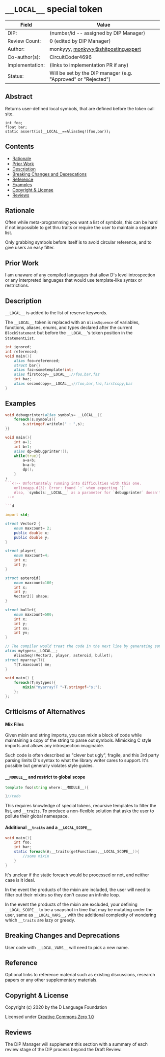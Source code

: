 # `__LOCAL__` special token

| Field           | Value                                                           |
|-----------------|-----------------------------------------------------------------|
| DIP:            | (number/id -- assigned by DIP Manager)                          |
| Review Count:   | 0 (edited by DIP Manager)                                       |
| Author:         | monkyyy, monkyyy@shitposting.expert                                    |
| Co-author(s):   | CircuitCoder4696                                    |
| Implementation: | (links to implementation PR if any)                             |
| Status:         | Will be set by the DIP manager (e.g. "Approved" or "Rejected")  |

## Abstract

Returns user-defined local symbols, that are defined before the token call site.

```
int foo;
float bar;
static assert(is(__LOCAL__==AliasSeq!(foo,bar));
```


## Contents
* [Rationale](#rationale)
* [Prior Work](#prior-work)
* [Description](#description)
* [Breaking Changes and Deprecations](#breaking-changes-and-deprecations)
* [Reference](#reference)
* [Examples](#example)
* [Copyright & License](#copyright--license)
* [Reviews](#reviews)

## Rationale

Often while meta-programming you want a list of symbols, this can be hard if not impossible to get thru traits or require the user to maintain a separate list.

Only grabbing symbols before itself is to avoid circular reference, and to give users an easy filter.

## Prior Work

I am unaware of any compiled languages that allow D's level introspection or any interpreted languages that would use template-like syntax or restrictions.

## Description

`__LOCAL__` is added to the list of reserve keywords.

The `__LOCAL__` token is replaced with an `AliasSquence` of variables, functions, aliases, enums, and types declared after the current `BlockStatement` but before the `__LOCAL__`'s token position in the `StatementList`.

```d
int ignored;
int referenced;
void main(){
    alias foo=referenced;
    struct bar{}
    alias faz=sometemplate!int;
    alias firstcopy=__LOCAL__;//foo,bar,faz
    int baz;
    alias secondcopy=__LOCAL__;//foo,bar,faz,firstcopy,baz
}
```

## Examples

```d
void debugprinter(alias symbols= __LOCAL__){
	foreach(s;symbols){
		s.stringof.writeln(" : ",s);
}}

void main(){
	int a=1;
	int b=1;
	alias dp=debugprinter!();
	while(true){
		a=a+b;
		b=a-b;
		dp();
	}
}
```<!-- Unfortunately running into difficulties with this one.  
    onlineapp.d(3): Error: found `:` when expecting `)`
    Also, `symbols:__LOCAL__` as a parameter for `debugprinter` doesn't look right to me.  
 -->

```d

import std;

struct Vector2 {
    enum maxcount= 2;
    public double x;
    public double y;
}

struct player{
	enum maxcount=4;
	int x;
	int y;
}

struct asteroid{
	enum maxcount=100;
	int x;
	int y;
	Vector2[] shape;
}

struct bullet{
	enum maxcount=500;
	int x;
	int y;
	int xv;
	int yv;
}

// The compiler would treat the code in the next line by generating something like alias `AliasSeq!(`{local variables listed in an alias-sequence}`)`.  
alias mytypes=__LOCAL__;
    AliasSeq!(Vector2, player, asteroid, bullet);
struct myarray(T){
	T[T.maxcount] me;
}

void main() {
    foreach(T;mytypes){
	    mixin("myarray!T "~T.stringof~"s;");
    };
};

```


## Criticisms of Alternatives

#### Mix Files

Given mixin and string imports, you can mixin a block of code while maintaining a copy of the string to parse out symbols. Mimicking C style imports and allows any introspection imaginable.

Such code is often described as "clever but ugly", fragile, and this 3rd party parsing limits D's syntax to what the library writer cares to support. It's possible but generally violates style guides.

#### `__MODULE__` and restrict to global scope

```d
template foo(string where:__MODULE__){

}//todo
```

This requires knowledge of special tokens, recursive templates to filter the list, and `__traits`. To produce a non-flexible solution that asks the user to pollute their global namespace.

#### Additional `__traits` and a `__LOCAL_SCOPE__`

```d
void main(){
    int foo;
    int bar;
    static foreach(A;__traits(getFunctions,__LOCAL_SCOPE__)){
        //some mixin
    }
}
```

It's unclear if the static foreach would be processed or not, and neither case is it ideal.

In the event the products of the mixin are included, the user will need to filter out their mixins so they don't cause an infinite loop.

In the event the products of the mixin are excluded, your defining `__LOCAL_SCOPE__` to be a snapshot in time that may be mutating under the user, same as `__LOCAL_VARS__`, with the additional complexity of wondering which `__traits` are lazy or greedy.


## Breaking Changes and Deprecations

User code with `__LOCAL_VARS__` will need to pick a new name.  

## Reference
Optional links to reference material such as existing discussions, research papers
or any other supplementary materials.

## Copyright & License
Copyright (c) 2020 by the D Language Foundation

Licensed under [Creative Commons Zero 1.0](https://creativecommons.org/publicdomain/zero/1.0/legalcode.txt)

## Reviews
The DIP Manager will supplement this section with a summary of each review stage
of the DIP process beyond the Draft Review.
